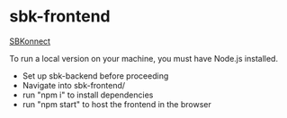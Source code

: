 # sbk-frontend

[SBKonnect](https://sbk-frontend.herokuapp.com)

To run a local version on your machine, you must have Node.js installed.
- Set up sbk-backend[](https://github.com/skajah/sbk-backend) before proceeding
- Navigate into sbk-frontend/
- run "npm i" to install dependencies
- run "npm start" to host the frontend in the browser

